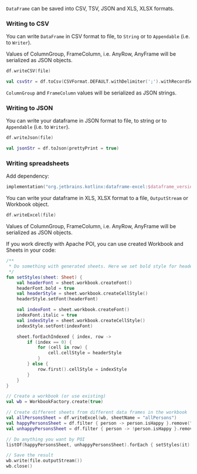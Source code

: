 [//]: # (title: Write)
<!---IMPORT org.jetbrains.kotlinx.dataframe.samples.api.Write-->

`DataFrame` can be saved into CSV, TSV, JSON and XLS, XLSX formats.

### Writing to CSV

You can write `DataFrame` in CSV format to file, to `String` or to `Appendable`
(i.e. to `Writer`).

Values of ColumnGroup, FrameColumn, i.e. AnyRow, AnyFrame will be serialized as JSON objects. 

<!---FUN writeCsv-->

```kotlin
df.writeCSV(file)
```

<!---END-->

<!---FUN writeCsvStr-->

```kotlin
val csvStr = df.toCsv(CSVFormat.DEFAULT.withDelimiter(';').withRecordSeparator(System.lineSeparator()))
```

<!---END-->

`ColumnGroup` and `FrameColumn` values will be serialized as JSON strings.

### Writing to JSON

You can write your dataframe in JSON format to file, to string or to `Appendable`
(i.e. to `Writer`).

<!---FUN writeJson-->

```kotlin
df.writeJson(file)
```

<!---END-->

<!---FUN writeJsonStr-->

```kotlin
val jsonStr = df.toJson(prettyPrint = true)
```

<!---END-->

### Writing spreadsheets

Add dependency:

```kotlin
implementation("org.jetbrains.kotlinx:dataframe-excel:$dataframe_version")
```

You can write your dataframe in XLS, XLSX format to a file, `OutputStream` or Workbook object.

<!---FUN writeXls-->

```kotlin
df.writeExcel(file)
```

<!---END-->

Values of ColumnGroup, FrameColumn, i.e. AnyRow, AnyFrame will be serialized as JSON objects. 

If you work directly with Apache POI, you can use created Workbook and Sheets in your code:

<!---FUN writeXlsAppendAndPostProcessing-->

```kotlin
/**
 * Do something with generated sheets. Here we set bold style for headers and italic style for first data column
 */
fun setStyles(sheet: Sheet) {
    val headerFont = sheet.workbook.createFont()
    headerFont.bold = true
    val headerStyle = sheet.workbook.createCellStyle()
    headerStyle.setFont(headerFont)

    val indexFont = sheet.workbook.createFont()
    indexFont.italic = true
    val indexStyle = sheet.workbook.createCellStyle()
    indexStyle.setFont(indexFont)

    sheet.forEachIndexed { index, row ->
        if (index == 0) {
            for (cell in row) {
                cell.cellStyle = headerStyle
            }
        } else {
            row.first().cellStyle = indexStyle
        }
    }
}

// Create a workbook (or use existing)
val wb = WorkbookFactory.create(true)

// Create different sheets from different data frames in the workbook
val allPersonsSheet = df.writeExcel(wb, sheetName = "allPersons")
val happyPersonsSheet = df.filter { person -> person.isHappy }.remove("isHappy").writeExcel(wb, sheetName = "happyPersons")
val unhappyPersonsSheet = df.filter { person -> !person.isHappy }.remove("isHappy").writeExcel(wb, sheetName = "unhappyPersons")

// Do anything you want by POI
listOf(happyPersonsSheet, unhappyPersonsSheet).forEach { setStyles(it) }

// Save the result
wb.write(file.outputStream())
wb.close()
```

<!---END-->
